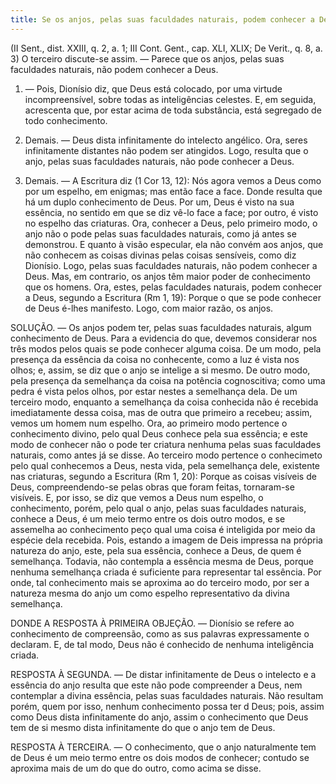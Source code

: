 ```yaml
---
title: Se os anjos, pelas suas faculdades naturais, podem conhecer a Deus
---
```


(II Sent., dist. XXIII, q. 2, a. 1; III Cont. Gent., cap. XLI, XLIX; De Verit., q. 8, a. 3)
  O terceiro discute-se assim. — Parece que os anjos, pelas suas faculdades naturais, não podem conhecer a Deus.  

1. — Pois, Dionísio diz, que Deus está colocado, por uma virtude incompreensível, sobre todas as inteligências celestes. E, em seguida, acrescenta que, por estar acima de toda substância, está segregado de todo conhecimento.  

2. Demais. — Deus dista infinitamente do intelecto angélico. Ora, seres infinitamente distantes não podem ser atingidos. Logo, resulta que o anjo, pelas suas faculdades naturais, não pode conhecer a Deus.  

3. Demais. — A Escritura diz (1 Cor 13, 12): Nós agora vemos a Deus como por um espelho, em enigmas; mas então face a face. Donde resulta que há um duplo conhecimento de Deus. Por um, Deus é visto na sua essência, no sentido em que se diz vê-lo face a face; por outro, é visto no espelho das criaturas. Ora, conhecer a Deus, pelo primeiro modo, o anjo não o pode pelas suas faculdades naturais, como já antes se demonstrou. E quanto à visão especular, ela não convém aos anjos, que não conhecem as coisas divinas pelas coisas sensíveis, como diz Dionísio. Logo, pelas suas faculdades naturais, não podem conhecer a Deus.  Mas, em contrario, os anjos têm maior poder de conhecimento que os homens. Ora, estes, pelas faculdades naturais, podem conhecer a Deus, segundo a Escritura (Rm 1, 19): Porque o que se pode conhecer de Deus é-lhes manifesto. Logo, com maior razão, os anjos.  

SOLUÇÃO. — Os anjos podem ter, pelas suas faculdades naturais, algum conhecimento de Deus. Para a evidencia do que, devemos considerar nos três modos pelos quais se pode conhecer alguma coisa. De um modo, pela presença da essência da coisa no conhecente, como a luz é vista nos olhos; e, assim, se diz que o anjo se intelige a si mesmo. De outro modo, pela presença da semelhança da coisa na potência cognoscitiva; como uma pedra é vista pelos olhos, por estar nestes a semelhança dela. De um terceiro modo, enquanto a semelhança da coisa conhecida não é recebida imediatamente dessa coisa, mas de outra que primeiro a recebeu; assim, vemos um homem num espelho. Ora, ao primeiro modo pertence o conhecimento divino, pelo qual Deus conhece pela sua essência; e este modo de conhecer não o pode ter criatura nenhuma pelas suas faculdades naturais, como antes já se disse. Ao terceiro modo pertence o conhecimeto pelo qual conhecemos a Deus, nesta vida, pela semelhança dele, existente nas criaturas, segundo a Escritura (Rm 1, 20): Porque as coisas visíveis de Deus, compreendendo-se pelas obras que foram feitas, tornaram-se visíveis. E, por isso, se diz que vemos a Deus num espelho, o conhecimento, porém, pelo qual o anjo, pelas suas faculdades naturais, conhece a Deus, é um meio termo entre os dois outro modos, e se assemelha ao conhecimento peço qual uma coisa é inteligida por meio da espécie dela recebida. Pois, estando a imagem de Deis impressa na própria natureza do anjo, este, pela sua essência, conhece a Deus, de quem é semelhança. Todavia, não contempla a essência mesma de Deus, porque nenhuma semelhança criada é suficiente para representar tal essência. Por onde, tal conhecimento mais se aproxima ao do terceiro modo, por ser a natureza mesma do anjo um como espelho representativo da divina semelhança.  

DONDE A RESPOSTA À PRIMEIRA OBJEÇÃO. — Dionísio se refere ao conhecimento de compreensão, como as sus palavras expressamente o declaram. E, de tal modo, Deus não é conhecido de nenhuma inteligência criada.  

RESPOSTA À SEGUNDA. — De distar infinitamente de Deus o intelecto e a essência do anjo resulta que este não pode compreender a Deus, nem contemplar a divina essência, pelas suas faculdades naturais. Não resultam porém, quem por isso, nenhum conhecimento possa ter d Deus; pois, assim como Deus dista infinitamente do anjo, assim o conhecimento que Deus tem de si mesmo dista infinitamente do que o anjo tem de Deus.  

RESPOSTA À TERCEIRA. — O conhecimento, que o anjo naturalmente tem de Deus é um meio termo entre os dois modos de conhecer; contudo se aproxima mais de um do que do outro, como acima se disse.